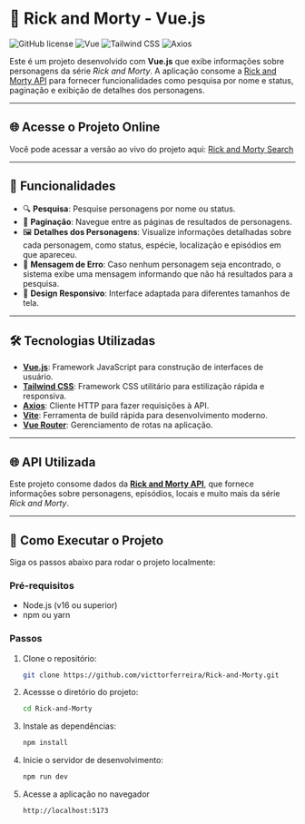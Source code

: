 # 🚀 Rick and Morty - Vue.js

![GitHub license](https://img.shields.io/badge/license-MIT-blue.svg)
![Vue](https://img.shields.io/badge/Vue-3.x-brightgreen)
![Tailwind CSS](https://img.shields.io/badge/Tailwind_CSS-3.x-06B6D4)
![Axios](https://img.shields.io/badge/Axios-0.x-5A29E4)

Este é um projeto desenvolvido com **Vue.js** que exibe informações sobre personagens da série *Rick and Morty*. A aplicação consome a [Rick and Morty API](https://rickandmortyapi.com/) para fornecer funcionalidades como pesquisa por nome e status, paginação e exibição de detalhes dos personagens.

---

## 🌐 Acesse o Projeto Online
Você pode acessar a versão ao vivo do projeto aqui: [Rick and Morty Search](https://rick-morty-search-6ewpx7y7c-victor-ferreiras-projects-a5e0d885.vercel.app/)

---

## 🌟 Funcionalidades

- 🔍 **Pesquisa**: Pesquise personagens por nome ou status.
- 📄 **Paginação**: Navegue entre as páginas de resultados de personagens.
- 🖼️ **Detalhes dos Personagens**: Visualize informações detalhadas sobre cada personagem, como status, espécie, localização e episódios em que apareceu.
- 🚨 **Mensagem de Erro**: Caso nenhum personagem seja encontrado, o sistema exibe uma mensagem informando que não há resultados para a pesquisa.
- 🎨 **Design Responsivo**: Interface adaptada para diferentes tamanhos de tela.

---

## 🛠️ Tecnologias Utilizadas

- **[Vue.js](https://vuejs.org/)**: Framework JavaScript para construção de interfaces de usuário.
- **[Tailwind CSS](https://tailwindcss.com/)**: Framework CSS utilitário para estilização rápida e responsiva.
- **[Axios](https://axios-http.com/)**: Cliente HTTP para fazer requisições à API.
- **[Vite](https://vitejs.dev/)**: Ferramenta de build rápida para desenvolvimento moderno.
- **[Vue Router](https://router.vuejs.org/)**: Gerenciamento de rotas na aplicação.

---

## 🌐 API Utilizada

Este projeto consome dados da **[Rick and Morty API](https://rickandmortyapi.com/)**, que fornece informações sobre personagens, episódios, locais e muito mais da série *Rick and Morty*.

---

## 🚀 Como Executar o Projeto

Siga os passos abaixo para rodar o projeto localmente:

### Pré-requisitos

- Node.js (v16 ou superior)
- npm ou yarn

### Passos

1. Clone o repositório:
   ```bash
   git clone https://github.com/victtorferreira/Rick-and-Morty.git
2. Acessse o diretório do projeto:
   ```bash
   cd Rick-and-Morty   
3. Instale as dependências:
   ```bash
   npm install
4. Inicie o servidor de desenvolvimento:
   ```bash
   npm run dev
5. Acesse a aplicação no navegador
   ```bash
   http://localhost:5173
